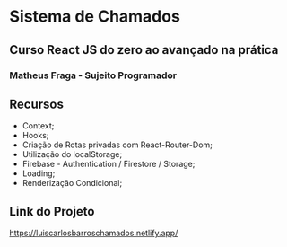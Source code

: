# Sistema de Chamados

## Curso React JS do zero ao avançado na prática
### Matheus Fraga - Sujeito Programador

## Recursos

* Context;
* Hooks;
* Criação de Rotas privadas com React-Router-Dom;
* Utilização do localStorage;
* Firebase - Authentication / Firestore / Storage;
* Loading;
* Renderização Condicional;

## Link do Projeto

https://luiscarlosbarroschamados.netlify.app/


